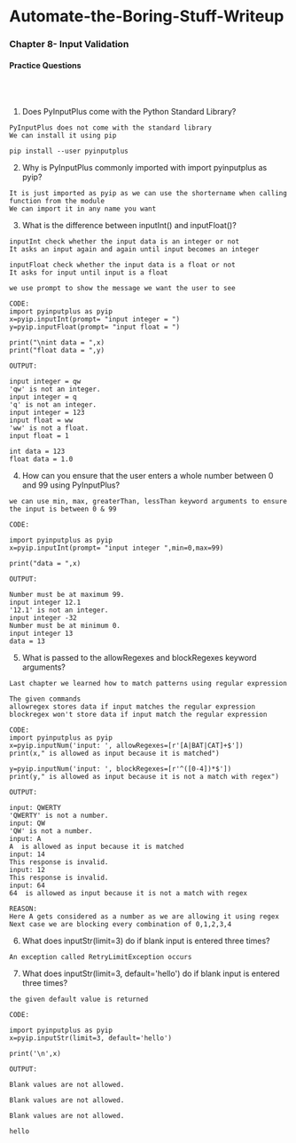 # Automate-the-Boring-Stuff-Writeup

<h3>Chapter 8- Input Validation</h3>

<h4>Practice Questions </h4><br></br>

1. Does PyInputPlus come with the Python Standard Library?

```
PyInputPlus does not come with the standard library
We can install it using pip

pip install --user pyinputplus
```

2. Why is PyInputPlus commonly imported with import pyinputplus as pyip?

```
It is just imported as pyip as we can use the shortername when calling function from the module
We can import it in any name you want
```

3. What is the difference between inputInt() and inputFloat()?

```
inputInt check whether the input data is an integer or not
It asks an input again and again until input becomes an integer

inputFloat check whether the input data is a float or not
It asks for input until input is a float

we use prompt to show the message we want the user to see

CODE:
import pyinputplus as pyip
x=pyip.inputInt(prompt= "input integer = ")
y=pyip.inputFloat(prompt= "input float = ")

print("\nint data = ",x)
print("float data = ",y)

OUTPUT:

input integer = qw
'qw' is not an integer.
input integer = q
'q' is not an integer.
input integer = 123
input float = ww
'ww' is not a float.
input float = 1

int data = 123
float data = 1.0
```

4. How can you ensure that the user enters a whole number between 0 and 99 using PyInputPlus?

```
we can use min, max, greaterThan, lessThan keyword arguments to ensure the input is between 0 & 99
 
CODE:
 
import pyinputplus as pyip
x=pyip.inputInt(prompt= "input integer ",min=0,max=99)

print("data = ",x)

OUTPUT:
 
Number must be at maximum 99.
input integer 12.1
'12.1' is not an integer.
input integer -32
Number must be at minimum 0.
input integer 13
data = 13
```

5. What is passed to the allowRegexes and blockRegexes keyword arguments?

```
Last chapter we learned how to match patterns using regular expression 

The given commands 
allowregex stores data if input matches the regular expression 
blockregex won't store data if input match the regular expression

CODE:
import pyinputplus as pyip
x=pyip.inputNum('input: ', allowRegexes=[r'[A|BAT|CAT]+$'])
print(x," is allowed as input because it is matched")

y=pyip.inputNum('input: ', blockRegexes=[r'^([0-4])*$'])
print(y," is allowed as input because it is not a match with regex")

OUTPUT:

input: QWERTY
'QWERTY' is not a number.
input: QW
'QW' is not a number.
input: A
A  is allowed as input because it is matched
input: 14
This response is invalid.
input: 12
This response is invalid.
input: 64
64  is allowed as input because it is not a match with regex

REASON:
Here A gets considered as a number as we are allowing it using regex
Next case we are blocking every combination of 0,1,2,3,4 
```

6. What does inputStr(limit=3) do if blank input is entered three times?

```
An exception called RetryLimitException occurs
```

7. What does inputStr(limit=3, default='hello') do if blank input is entered three times?

```
the given default value is returned

CODE:

import pyinputplus as pyip
x=pyip.inputStr(limit=3, default='hello')

print('\n',x)

OUTPUT:

Blank values are not allowed.

Blank values are not allowed.

Blank values are not allowed.

hello

 ```
